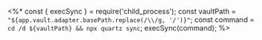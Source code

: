 <%* 
const { execSync } = require('child_process'); 
const vaultPath = `"${app.vault.adapter.basePath.replace(/\\/g, '/')}"`;
const command = `cd /d ${vaultPath} && npx quartz sync`;
execSync(command);
%>